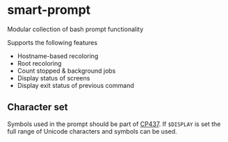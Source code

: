 # smart-prompt
Modular collection of bash prompt functionality

Supports the following features
- Hostname-based recoloring
- Root recoloring
- Count stopped & background jobs
- Display status of screens
- Display exit status of previous command

## Character set
Symbols used in the prompt should be part of [CP437](https://en.wikipedia.org/wiki/Code_page_437). If `$DISPLAY` is set the full range of Unicode characters and symbols can be used.
